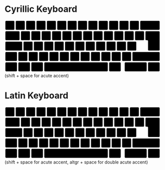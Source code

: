 # Cyrillic Keyboard
![cyrillic layout](https://raw.githubusercontent.com/QualityCroissant/JMW-Keyboard-Layout/1d8994c3542157e8635bc05d16e8a954b2ea37eb/Cyrillic/dist/jmw-cyrl.svg) (shift + space for acute accent)

# Latin Keyboard
![latin layout](https://raw.githubusercontent.com/QualityCroissant/JMW-Keyboard-Layout/1d8994c3542157e8635bc05d16e8a954b2ea37eb/Latin/dist/jmw-latn.svg)
(shift + space for acute accent, altgr + space for double acute accent)
